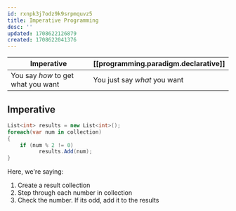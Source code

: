 ```yaml
---
id: rxnpk3j7odz9k9srpmquvz5
title: Imperative Programming
desc: ''
updated: 1708622126879
created: 1708622041376
---
```


| Imperative                         | [[programming.paradigm.declarative]]                  |
|------------------------------------|------------------------------|
| You say *how* to get what you want | You just say *what* you want |

## Imperative

```csharp
List<int> results = new List<int>();
foreach(var num in collection)
{
    if (num % 2 != 0)
          results.Add(num);
}
```

Here, we're saying:

1. Create a result collection
2. Step through each number in collection
3. Check the number. If its odd, add it to the results

